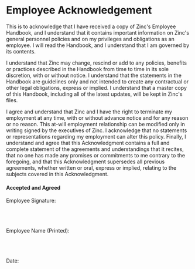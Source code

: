 # Employee Acknowledgement

This is to acknowledge that I have received a copy of Zinc's Employee Handbook,
and I understand that it contains important information on Zinc's general
personnel policies and on my privileges and obligations as an employee. I will
read the Handbook, and I understand that I am governed by its contents.

I understand that Zinc may change, rescind or add to any policies, benefits or
practices described in the Handbook from time to time in its sole discretion,
with or without notice. I understand that the statements in the Handbook are
guidelines only and not intended to create any contractual or other legal
obligations, express or implied. I understand that a master copy of this
Handbook, including all of the latest updates, will be kept in Zinc's files.

I agree and understand that Zinc and I have the right to terminate my
employment at any time, with or without advance notice and for any reason or no
reason. This at-will employment relationship can be modified only in writing
signed by the executives of Zinc. I acknowledge that no statements or
representations regarding my employment can alter this policy. Finally, I
understand and agree that this Acknowledgment contains a full and complete
statement of the agreements and understandings that it recites, that no one has
made any promises or commitments to me contrary to the foregoing, and that this
Acknowledgment supersedes all previous agreements, whether written or oral,
express or implied, relating to the subjects covered in this Acknowledgment.

#### Accepted and Agreed


Employee Signature:
<br />
<br />
<br />
<br />

Employee Name (Printed):
<br />
<br />
<br />
<br />

Date:

